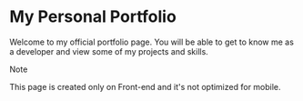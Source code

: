 # My Personal Portfolio
Welcome to my official portfolio page. You will be able to get to know me as a developer and view some of my projects and skills.

> [!NOTE]
> This page is created only on Front-end and it's not optimized for mobile.